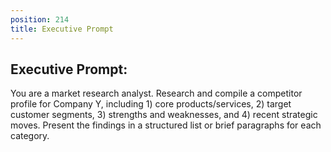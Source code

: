 ```yaml
---
position: 214
title: Executive Prompt
---
```


## Executive Prompt:

You are a market research analyst. Research and compile a competitor profile for Company Y, including 1) core products/services, 2) target customer segments, 3) strengths and weaknesses, and 4) recent strategic moves. Present the findings in a structured list or brief paragraphs for each category.